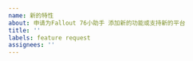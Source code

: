 ```yaml
---
name: 新的特性
about: 申请为Fallout 76小助手 添加新的功能或支持新的平台
title: ''
labels: feature request
assignees: ''
---
```


<!-- 
  感谢您来到这里,
  在反馈前, 请确认您已经做了下面这些事情
  - 对照 releases，相关特性未实现
  - 搜索了已有的 issues 列表中有没相关的信息
-->

<!--
请在下一行开始描述您需要的功能和它的实际用途举例. 请注意, 如果是本项目或Fallout 76游戏不相关的, 您的建议可能不会被采纳.
-->